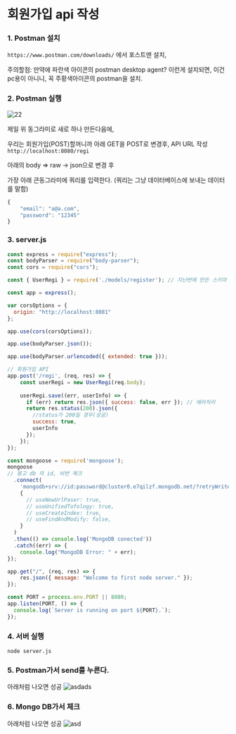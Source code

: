  # 회원가입 api 작성
 
 ### 1. Postman 설치
 
 ```https://www.postman.com/downloads/``` 에서 포스트맨 설치,
 
 주의할점: 만약에 파란색 아이콘의 postman desktop agent? 이런게 설치되면, 이건 pc용이 아니니, 꼭 주황색아이콘의 postman을 설치.
 
 ### 2. Postman 실행
 ![22](https://user-images.githubusercontent.com/59503331/207711847-9e774212-dded-4b98-9dfe-b148d30a81a7.PNG)

제일 위 동그라미로 새로 하나 만든다음에,

우리는 회원가입(POST)할꺼니까 아래 GET을 POST로 변경후, API URL 작성 ```http://localhost:8080/regi```

아래의 body => raw -> json으로 변경 후

가장 아래 큰동그라미에 쿼리를 입력한다. (쿼리는 그냥 데이터베이스에 보내는 데이터를 말함)

```js
{
    "email": "a@a.com",
    "password": "12345"
}
```

### 3. server.js

```js
const express = require("express");
const bodyParser = require("body-parser");
const cors = require("cors");

const { UserRegi } = require('./models/register'); // 지난번에 만든 스키마 가져오기

const app = express();

var corsOptions = {
  origin: "http://localhost:8081"
};

app.use(cors(corsOptions));

app.use(bodyParser.json());

app.use(bodyParser.urlencoded({ extended: true }));

// 회원가입 API
app.post('/regi', (req, res) => {
    const userRegi = new UserRegi(req.body); 
  
    userRegi.save((err, userInfo) => {
      if (err) return res.json({ success: false, err }); // 에러처리 
      return res.status(200).json({
        //status가 200일 경우(성공)
        success: true,
        userInfo
      });
    });
});

const mongoose = require('mongoose');
mongoose
// 몽고 db 의 id, 비번 체크
  .connect(
    'mongodb+srv://id:password@cluster0.e7qilzf.mongodb.net/?retryWrites=true&w=majority',
    {
      // useNewUrlPaser: true,
      // useUnifiedTofology: true,
      // useCreateIndex: true,
      // useFindAndModify: false,
    }
  )
  .then(() => console.log('MongoDB conected'))
  .catch((err) => {
    console.log("MongoDB Error: " + err);
});

app.get("/", (req, res) => {
    res.json({ message: "Welcome to first node server." });
});

const PORT = process.env.PORT || 8080;
app.listen(PORT, () => {
  console.log(`Server is running on port ${PORT}.`);
});
```

### 4. 서버 실행
```node server.js```

### 5. Postman가서 send를 누른다.

아래처럼 나오면 성공
![asdads](https://user-images.githubusercontent.com/59503331/207712582-d7cfeae4-e834-4c85-8672-91e2cc184b9a.PNG)

### 6. Mongo DB가서 체크

아래처럼 나오면 성공
![asd](https://user-images.githubusercontent.com/59503331/207712721-69b36e07-3e96-452c-a00d-651411d05092.PNG)

